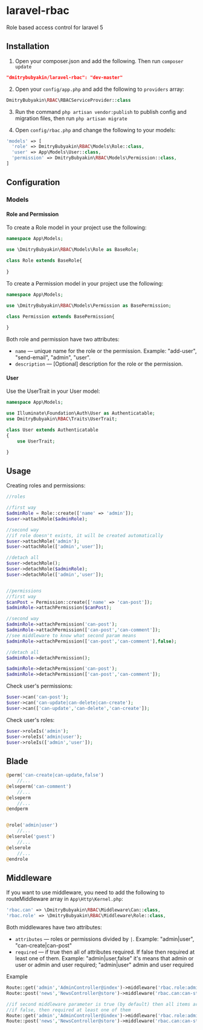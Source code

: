 # laravel-rbac
Role based access control for laravel 5

## Installation

1) Open your composer.json and add the following. Then run `composer update`

```json
"dmitrybubyakin/laravel-rbac": "dev-master"
```

2) Open your `config/app.php` and add the following to `providers` array:

```php
DmitryBubyakin\RBAC\RBACServiceProvider::class
```

3) Run the command `php artisan vendor:publish` to publish config and migration files, then run `php artisan migrate`

4) Open `config/rbac.php` and change the following to your models:

```php
'models' => [
  'role' => DmitryBubyakin\RBAC\Models\Role::class,
  'user' => App\Models\User::class,
  'permission' => DmitryBubyakin\RBAC\Models\Permission::class,
]
```

## Configuration

### Models

#### Role and Permission

To create a Role model in your project use the following:

```php
namespace App\Models;

use \DmitryBubyakin\RBAC\Models\Role as BaseRole;

class Role extends BaseRole{
	
}
```

To create a Permission model in your project use the following:

```php
namespace App\Models;

use \DmitryBubyakin\RBAC\Models\Permission as BasePermission;

class Permission extends BasePermission{
	
}
```

Both role and permission have two attributes:
 - `name` &mdash; unique name for the role or the permission. Example: "add-user", "send-email", "admin", "user".
 - `description` &mdash; [Optional] description for the role or the permission.

#### User

Use the UserTrait in your User model:

```php
namespace App\Models;

use Illuminate\Foundation\Auth\User as Authenticatable;
use DmitryBubyakin\RBAC\Traits\UserTrait;

class User extends Authenticatable
{
    use UserTrait;

}
```

## Usage

Creating roles and permissions:

```php
//roles

//first way
$adminRole = Role::create(['name' => 'admin']);
$user->attachRole($adminRole);

//second way
//if role doesn't exists, it will be created automatically
$user->attachRole('admin');
$user->attachRole(['admin','user']);

//detach all
$user->detachRole();
$user->detachRole($adminRole);
$user->detachRole(['admin','user']);


//permissions
//first way
$canPost = Permission::create(['name' => 'can-post']);
$adminRole->attachPermission($canPost);

//second way
$adminRole->attachPermission('can-post');
$adminRole->attachPermission(['can-post','can-comment']);
//see middleware to know what second param means
$adminRole->attachPermission(['can-post','can-comment'],false);

//detach all
$adminRole->detachPermission();

$adminRole->detachPermission('can-post');
$adminRole->detachPermission(['can-post','can-comment']);


```

Check user's permissions:

```php
$user->can('can-post');
$user->can('can-update|can-delete|can-create');
$user->can(['can-update','can-delete','can-create']);
```

Check user's roles:

```php
$user->roleIs('admin');
$user->roleIs('admin|user');
$user->roleIs(['admin','user']);
```

## Blade

```php
@perm('can-create|can-update,false')
	//...
@elseperm('can-comment')
	//...
@elseperm
	//...
@endperm


@role('admin|user')
	//...
@elserole('guest')
	//...
@elserole
	//...
@endrole
```


## Middleware

If you want to use middleware, you need to add the following to routeMiddleware array in `App\Http\Kernel.php`:
```php
'rbac.can' => \DmitryBubyakin\RBAC\Middleware\Can::class,
'rbac.role' => \DmitryBubyakin\RBAC\Middleware\Role::class,
```

Both middlewares have two attributes:
 - `attributes` &mdash; roles or permissions divided by `|`. Example: "admin|user", "can-create|can-post"
 - `required` &mdash; if true then all of attributes required. If false then required at least one of them. Example: "admin|user,false" it's means that admin or user or admin and user required; "admin|user" admin and user required

Example

```php
Route::get('admin','AdminController@index')->middleware('rbac.role:admin|student');
Route::post('news','NewsController@store')->middleware('rbac.can:can-store|can-comment','rbac.role:admin');

//if second middleware parameter is true (by default) then all items are required
//if false, then required at least one of them
Route::get('admin','AdminController@index')->middleware('rbac.role:admin|student,true');
Route::post('news','NewsController@store')->middleware('rbac.can:can-store|can-comment,true');
```